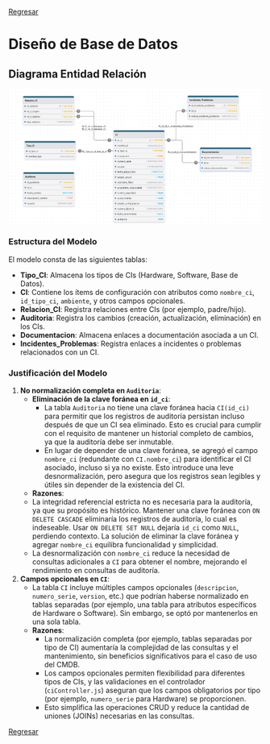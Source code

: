 [Regresar](../../README.md)

# Diseño de Base de Datos

## Diagrama Entidad Relación
![](./imgs/diagramaER.png)

### Estructura del Modelo

El modelo consta de las siguientes tablas:
- **Tipo_CI**: Almacena los tipos de CIs (Hardware, Software, Base de Datos).
- **CI**: Contiene los ítems de configuración con atributos como `nombre_ci`, `id_tipo_ci`, `ambiente`, y otros campos opcionales.
- **Relacion_CI**: Registra relaciones entre CIs (por ejemplo, padre/hijo).
- **Auditoria**: Registra los cambios (creación, actualización, eliminación) en los CIs.
- **Documentacion**: Almacena enlaces a documentación asociada a un CI.
- **Incidentes_Problemas**: Registra enlaces a incidentes o problemas relacionados con un CI.


### Justificación del Modelo
1. **No normalización completa en `Auditoria`**:
   - **Eliminación de la clave foránea en `id_ci`**:
     - La tabla `Auditoria` no tiene una clave foránea hacia `CI(id_ci)` para permitir que los registros de auditoría persistan incluso después de que un CI sea eliminado. Esto es crucial para cumplir con el requisito de mantener un historial completo de cambios, ya que la auditoría debe ser inmutable.
     - En lugar de depender de una clave foránea, se agregó el campo `nombre_ci` (redundante con `CI.nombre_ci`) para identificar el CI asociado, incluso si ya no existe. Esto introduce una leve desnormalización, pero asegura que los registros sean legibles y útiles sin depender de la existencia del CI.
    - **Razones**:
     - La integridad referencial estricta no es necesaria para la auditoría, ya que su propósito es histórico. Mantener una clave foránea con `ON DELETE CASCADE` eliminaría los registros de auditoría, lo cual es indeseable. Usar `ON DELETE SET NULL` dejaría `id_ci` como `NULL`, perdiendo contexto. La solución de eliminar la clave foránea y agregar `nombre_ci` equilibra funcionalidad y simplicidad.
     - La desnormalización con `nombre_ci` reduce la necesidad de consultas adicionales a `CI` para obtener el nombre, mejorando el rendimiento en consultas de auditoría.
2. **Campos opcionales en `CI`**:
   - La tabla `CI` incluye múltiples campos opcionales (`descripcion`, `numero_serie`, `version`, etc.) que podrían haberse normalizado en tablas separadas (por ejemplo, una tabla para atributos específicos de Hardware o Software). Sin embargo, se optó por mantenerlos en una sola tabla.
   - **Razones**:
     - La normalización completa (por ejemplo, tablas separadas por tipo de CI) aumentaría la complejidad de las consultas y el mantenimiento, sin beneficios significativos para el caso de uso del CMDB.
     - Los campos opcionales permiten flexibilidad para diferentes tipos de CIs, y las validaciones en el controlador (`ciController.js`) aseguran que los campos obligatorios por tipo (por ejemplo, `numero_serie` para Hardware) se proporcionen.
     - Esto simplifica las operaciones CRUD y reduce la cantidad de uniones (JOINs) necesarias en las consultas.

[Regresar](../../README.md)
